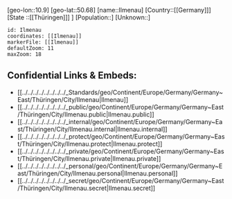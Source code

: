 ﻿---
location: [50.68,10.9]
mapzoom: [7,12] 
mapmarker: city 
type: City
tags:
- geo/City


SpocWebEntityId: 31100
isDeleted: false
confidential: public

---
[geo-lon::10.9]
[geo-lat::50.68]
[name::Ilmenau]
[Country::[[Germany]]]
[State ::[[Thüringen]]] ]
[Population::]
[Unknown::]


```leaflet
id: Ilmenau
coordinates: [[Ilmenau]]
markerFile: [[Ilmenau]]
defaultZoom: 11 
maxZoom: 18
```


## Confidential Links & Embeds: 
- [[../../../../../../../../_Standards/geo/Continent/Europe/Germany/Germany~East/Thüringen/City/Ilmenau|Ilmenau]] 
- [[../../../../../../../../_public/geo/Continent/Europe/Germany/Germany~East/Thüringen/City/Ilmenau.public|Ilmenau.public]] 
- [[../../../../../../../../_internal/geo/Continent/Europe/Germany/Germany~East/Thüringen/City/Ilmenau.internal|Ilmenau.internal]] 
- [[../../../../../../../../_protect/geo/Continent/Europe/Germany/Germany~East/Thüringen/City/Ilmenau.protect|Ilmenau.protect]] 
- [[../../../../../../../../_private/geo/Continent/Europe/Germany/Germany~East/Thüringen/City/Ilmenau.private|Ilmenau.private]] 
- [[../../../../../../../../_personal/geo/Continent/Europe/Germany/Germany~East/Thüringen/City/Ilmenau.personal|Ilmenau.personal]] 
- [[../../../../../../../../_secret/geo/Continent/Europe/Germany/Germany~East/Thüringen/City/Ilmenau.secret|Ilmenau.secret]] 
